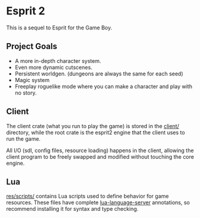 # Esprit 2

This is a sequel to Esprit for the Game Boy.

## Project Goals
- A more in-depth character system.
- Even more dynamic cutscenes.
- Persistent worldgen. (dungeons are always the same for each seed)
- Magic system
- Freeplay roguelike mode where you can make a character and play with no story.

## Client

The client crate (what you run to play the game) is stored in the [client/](client/) directory,
while the root crate is the esprit2 engine that the client uses to run the game.

All I/O (sdl, config files, resource loading) happens in the client,
allowing the client program to be freely swapped and modified without touching the core engine.

## Lua

[res/scripts/](res/scripts/) contains Lua scripts used to define behavior for game resources.
These files have complete [lua-language-server](https://luals.github.io/) annotations,
so recommend installing it for syntax and type checking.

